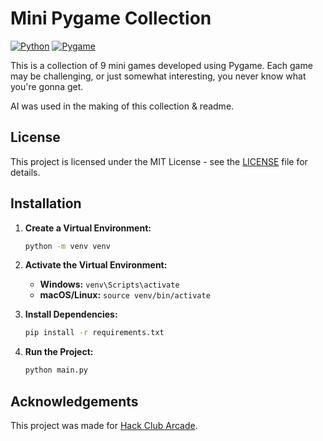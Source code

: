 # Mini Pygame Collection

[![Python](https://img.shields.io/badge/Python-3.12-blue.svg)](https://www.python.org/)
[![Pygame](https://img.shields.io/badge/Pygame-2.6.0-green.svg)](https://www.pygame.org/)

This is a collection of 9 mini games developed using Pygame. Each game may be challenging, or just somewhat interesting, you never know what you're gonna get.

AI was used in the making of this collection & readme. 

## License

This project is licensed under the MIT License - see the [LICENSE](LICENSE) file for details.

## Installation

1. **Create a Virtual Environment:**  
   ```bash
   python -m venv venv
   ```

2. **Activate the Virtual Environment:**
   - **Windows:** `venv\Scripts\activate`
   - **macOS/Linux:** `source venv/bin/activate`

3. **Install Dependencies:**  
   ```bash
   pip install -r requirements.txt
   ```

4. **Run the Project:**  
   ```bash
   python main.py
   ```

## Acknowledgements

This project was made for [Hack Club Arcade](https://hackclub.com/arcade/). 
